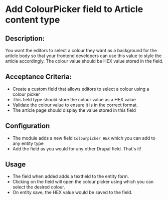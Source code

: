 # Add ColourPicker field to Article content type

## Description:

You want the editors to select a colour they want as a background for the article body so that your frontend developers can use this value to style the article accordingly. The colour value should be HEX value stored in the field.

## Acceptance Criteria:

- Create a custom field that allows editors to select a colour using a colour picker
- This field type should store the colour value as a HEX value
- Validate the colour value to ensure it is in the correct format.
- The article page should display the value stored in this field

## Configuration

- The module adds a new field `Colourpicker HEX` which you can add to any entity type
- Add the field as you would for any other Drupal field. That's it!

## Usage

- The field when added adds a textfield to the entity form.
- Clicking on the field will open the colour picker using which you can select the desired colour.
- On entity save, the HEX value would be saved to the field.
